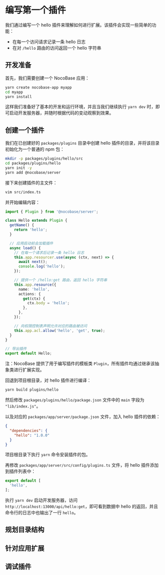 # 编写第一个插件

我们通过编写一个 hello 插件来理解如何进行扩展。该插件会实现一些简单的功能：

* 在每一个访问请求记录一条 hello 日志
* 在对 `/hello` 路由的访问返回一个 hello 字符串

## 开发准备

首先，我们需要创建一个 NocoBase 应用：

```bash
yarn create nocobase-app myapp
cd myapp
yarn install
```

这样我们准备好了基本的开发和运行环境，并且当我们继续执行 `yarn dev` 时，即可启动开发服务器，并随时根据代码的变动观察到效果。

## 创建一个插件

我们在已创建好的 `packages/plugins` 目录中创建 hello 插件的目录，并将该目录初始化为一个普通的 npm 包：

```bash
mkdir -p packages/plugins/hello/src
cd packages/plugins/hello
yarn init -y
yarn add @nocobase/server
```

接下来创建插件的主文件：

```bash
vim src/index.ts
```

并开始编辑内容：

```ts
import { Plugin } from '@nocobase/server';

class Hello extends Plugin {
  getName() {
    return 'hello';
  }

  // 应用启动前会加载插件
  async load() {
    // 在每一个请求后记录一条 hello 日志
    this.app.resourcer.use(async (ctx, next) => {
      await next();
      console.log('hello');
    });

    // 提供一个 /hello:get 路由，返回 hello 字符串
    this.app.resource({
      name: 'hello',
      actions: {
        get(ctx) {
          ctx.body = 'hello';
        },
      },
    });

    // 向权限控制表声明允许对应的路由被访问
    this.app.acl.allow('hello', 'get', true);
  }
}

// 导出插件
export default Hello;
```

注：NocoBase 提供了用于编写插件的模板类 `Plugin`，所有插件均通过继承该抽象类进行扩展实现。

回退到项目根目录，对 hello 插件进行编译：

```bash
yarn build plugins/hello
```

然后修改 `packages/plugins/hello/package.json` 文件中的 `main` 字段为 `"lib/index.js"`。

以及对应的 `packages/app/server/package.json` 文件，加入 hello 插件的依赖：

```json
{
  "dependencies": {
    "hello": "1.0.0"
  }
}
```

项目根目录下执行 `yarn` 命令安装插件的包。

再修改 `packages/app/server/src/config/plugins.ts` 文件，将 hello 插件添加到插件列表中：

```ts
export default [
  'hello',
];
```

执行 `yarn dev` 启动开发服务器，访问 `http://localhost:13000/api/hello:get`，即可看到数据中 hello 的返回，并且命令行的日志中也输出了一行 `hello`。

## 规划目录结构

## 针对应用扩展

## 调试插件

